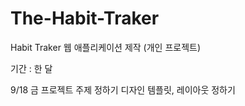 # The-Habit-Traker
Habit Traker 웹 애플리케이션 제작 (개인 프로젝트)


기간 : 한 달

9/18 금
프로젝트 주제 정하기
디자인 템플릿, 레이아웃 정하기

